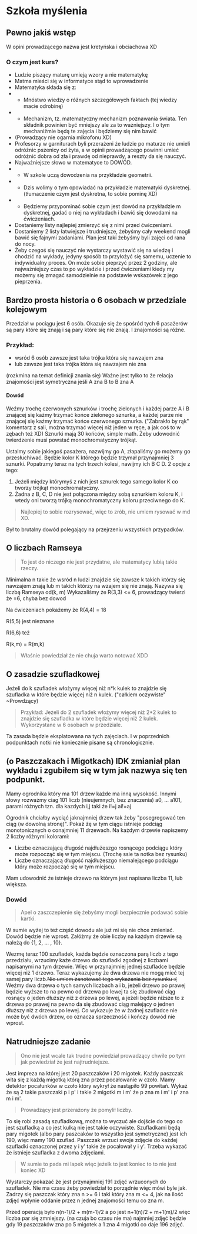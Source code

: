 # Szkoła myślenia

## Pewno jakiś wstęp
W opini prowadzącego nazwa jest kretyńska i obciachowa XD
### O czym jest kurs?
- Ludzie piszący maturę umieją wzory a nie matematykę
- Matma mieści się w informatyce stąd to wprowadzenie
- Matematyka składa się z:
- + Mnóstwo wiedzy o różnych szczegółowych faktach (tej wiedzy macie odrobinę)
- + Mechanizm, tz. matematyczny mechanizm poznawania świata. Ten składnik powinien być mniejszy ale za to ważniejszy. I o tym mechaniźmie będą te zajęcia i będziemy się nim bawić
- (Prowadzący nie ogarnia mikrofonu XD)
-  Profesorzy w garniturach byli przerażeni że ludzie po maturze nie umieli odróżnic pszenicy od żyta, a w opinii prowadzącego powinni umieć odróżnić dobra od zła i prawdę od nieprawdy, a reszty da się nauczyć.
-  Najważniejsze słowo w matematyce to DOWÓD.
-  + W szkole uczą dowodzenia na przykładzie geometrii.
-  + Dzis wolimy o tym opowiadać na przykładzie matematyki dyskretnej. (tłumaczenie czym jest dyskretna, to sobie pominę XD)
-  + Będziemy przypominać sobie czym jest dowód na przykładzie m dyskretnej, gadać o niej na wykładach i bawić się dowodami na ćwiczeniach.
-  Dostaniemy listy najlepiej zmierzyć się z nimi przed ćwiczeniami.
-  Dostaniemy 2 listy łatwiejsze i trudniejsze, żebyśmy cały weekend mogli bawić się fajnymi zadaniami. Plan jest taki żebyśmy byli zajęci od rana do nocy.
-  Żeby czegoś się nauczyć nie wystarczy wystawić się na wiedzę i chodzić na wykłady, jedyny sposób to przyłożyć się samemu, uczenie to indywidualny proces. On może sobie pieprzyć przez 2 godziny, ale najważniejszy czas to po wykładzie i przed ćwiczeniami kiedy my możemy się zmagać samodzielnie na podstawie wskazówek z jego pieprzenia.
  
## Bardzo prosta historia o 6 osobach w przedziale kolejowym

Przedział w pociągu jest 6 osób. Okazuje się że spośród tych 6 pasażerów są pary które się znają i są pary które się nie znają. I znajomości są różne.

### Przykład:
- wsród 6 osób zawsze jest taka trójka która się nawzajem zna
- lub zawsze jest taka trójka która się nawzajem nie zna

(rozkmina na temat definicji znania się) Ważne jest tylko to że relacja znajomości jest symetryczna jeśli A zna B to B zna A

#### Dowód
Weźmy trochę czerwonych sznurków i trochę zielonych i każdej parze A i B znającej się każmy trzymać końce zielonego sznurka, a każdej parze nie znającej się każmy trzymać końce     czerwonego sznurka. ("Zabrakło by rąk" komentarz z sali, można trzymać więcej niż jeden w ręce, a jak coś to w zębach też XD)
Sznurki mają 30 końców, simple math.
Żeby udowodnić twierdzenie musi powstać monochromatyczny trójkąt.

Ustalmy sobie jakiegoś pasażera, nazwijmy go A, złapaliśmy go możemy go przesłuchiwać. Będzie kolor K którego będzie trzymał przynajmniej 3 sznurki. Popatrzmy teraz na tych trzech kolesi, nawijmy ich B C D. 
2 opcje z tego:
1. Jeżeli między którymyś z nich jest sznurek tego samego kolor K co tworzy trójkąt monochromatyczny.
2. Żadna z B, C, D nie jest połączona między sobą sznurkiem koloru K, i wtedy oni tworzą trójką monochromatyczny koloru przeciwnego do K.

>Najlepiej to sobie rozrysować, więc to zrób, nie umiem rysować w md XD.

Był to brutalny dowód polegający na przejrzeniu wszystkich przypadków.


## O liczbach Ramseya

>To jest do niczego nie jest przydatne, ale matematycy lubią takie rzeczy.

Minimalna n takie że wsród n ludzi znajdzie się zawsze k takich którzy się nawzajem znają lub m takich którzy na wzajem się nie znają. Nazywa się liczbą Ramseya od(k, m)
Wykazaliśmy że R(3,3) <= 6, prowadzący twierzi że =6, chyba bez dowod

Na ćwiczeniach pokażemy że R(4,4) = 18

R(5,5) jest nieznane

R(6,6) też

R(k,m) = R(m,k)
>Właśnie powiedział że nie chuja warto notować XDD

## O zasadzie szufladkowej
Jeżeli do k szufladek włożymy więcej niż n*k kulek to znajdzie się szufladka w które będzie więcej niż n kulek. ("całkiem oczywiste" ~Prowdzący)

>Przykład: Jeżeli do  2 szufladek włożymy więcej niż 2*2 kulek to znajdzie się szufladka w które będzie więcej niż 2 kulek. Wykorzystane w 6 osobach w przedziale.


Ta zasada będzie eksplatowana na tych zajęciach. I w poprzednich podpunktach notki nie koniecznie pisane są chronologicznie.

## (o Paszczakach i Migotkach) IDK zmianiał plan wykładu i zgubiłem się w tym jak nazwya się ten podpunkt.
Mamy ogrodnika który ma 101 drzew każde ma inną wysokość. Innymi słowy rozważmy ciag 101 liczb (nieujemnych, bez znaczenia) a0, ... a101, parami różnych tzn. dla kazdych i,j taki że i!=j ai!=aj

Ogrodnik chciałby wyciąć jaknajmniej drzew tak żeby "posegregować ten ciąg (w dowolną stronę)".
Pokaż żę w tym ciągu istnieje podciąg monotonicznych o conajmniej 11 drzewach.
Na każdym drzewie napiszemy 2 liczby różnymi kolorami:
- Liczbe oznaczającą długość najdłużeszgo rosnącego podciągu który może rozpocząć się w tym miejscu. (Trochę ssie ta notka bez rysunku)
- Liczbe oznaczającą długość najdłużeszgo niemalejącego podciągu który może rozpocząć się w tym miejscu.
  
Mam udowodnić że istnieje drzewo na którym jest napisana liczba 11, lub większa.

### Dowód
>Apel o zaszczepienie się żebyśmy mogli bezpiecznie podawać sobie kartki.

W sumie wyżej to też część dowodu ale już mi się nie chce zmieniać.
Dowód będzie nie wprost. Załóżmy że obie liczby na każdym drzewie są należą do {1, 2, ... , 10}.

Wezmę teraz 100 szufladek, każda będzie oznaczona parą liczb z tego przedziału, wrzucimy każe drzewo do szufladki zgodnej z liczbami napisanymi na tym drzewie. Więc w przynajmniej jednej szufladce będzie więcej niż 1 drzewo. Teraz wykazujemy że dwa drzewa nie mogą mieć tej samej pary liczb.~~Nie umiem zanotować tego wykazania bez rysunku :(~~ Weźmy dwa drzewa o tych samych liczbach a i b, jeżeli drzewo po prawej będzie wyższe to na pewno od drzewa po lewej ta się zbudować ciąg rosnący o jeden dłuższy niż z drzewa po lewej, a jeżeli będzie niższe to z drzewa po prawej na pewno da się zbudować ciąg malejący o jednen dłuższy niż z drzewa po lewej. Co wykazuje że w żadnej szufladce nie może być dwóch drzew, co oznacza sprzeczność i kończy dowód nie wprost.

## Natrudniejsze zadanie
>Ono nie jest wcale tak trudne powiedział prowadzący chwile po tym jak powiedział że jest najtrudniejsze.

Jest impreza na której jest 20 paszczaków i 20 migotek. Każdy paszczak wita się z każdą migotką którą zna przez pocałowanie w czoło. Mamy detektor pocałunków w czoło który wykrył że nastąpiło 99 powitań. Wykaż że są 2 takie paszczaki p i p' i takie 2 migotki m i m' że p zna m i m' i p' zna m i m'.
>Prowadzący jest przerażony że pomylił liczby.

To się robi zasadą szufladkową, można to wyczuć ale dojście do tego co jest szufladką a co jest kulką nie jest takie oczywiste.
Szufladkami będą pary migotek (albo pary paszcaków to wszystko jest symetryczne) jest ich 190, więc mamy 190 szuflad. Paszczak wrzuci swoje zdjęcie do każdej szufladki oznaczonej przez y i y' takie że pocałował y i y'. Trzeba wykazać że istnieje szufladka z dwoma zdjęciami. 
>W sumie to pada mi lapek więc jeżelk to jest koniec to to nie jest koniec XD

Wystarczy pokazać że jest przynajmniej 191 zdjęć wrzuconych do szufladek.
Nie ma czasu żeby powiedział to porządnie więc mówi byle jak.
Zadrzy się paszczak który zna n >= 6 i taki który zna m <= 4, jak na ilość zdjęć wpłynie oddanie przez n jednej znajomości temu co zna m.

Przed operacją było n(n-1)/2 + m(m-1)/2 a po jest n+1(n)/2 + m+1(m)/2 więc liczba par się zmniejszy. (na czuja bo czasu nie ma)
najmniej zdjęć będzie gdy 19 paszczaków zna po 5 migotek a 1 zna 4 migotki co daje 196 zdjęć. 
